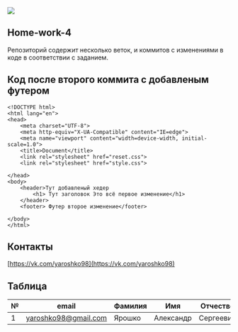 ![](https://33333.cdn.cke-cs.com/kSW7V9NHUXugvhoQeFaf/images/05190c0e58bb3eea54fe36f5ca446310d3ff8f943b656ca1.png)

## Home-work-4

Репозиторий содержит несколько веток, и коммитов с изменениями в коде в соответствии с заданием.

## Код после второго коммита с добавленым футером

```plaintext
<!DOCTYPE html>
<html lang="en">
<head>
    <meta charset="UTF-8">
    <meta http-equiv="X-UA-Compatible" content="IE=edge">
    <meta name="viewport" content="width=device-width, initial-scale=1.0">
    <title>Document</title>
    <link rel="stylesheet" href="reset.css">
    <link rel="stylesheet" href="style.css">

</head>
<body>
    <header>Тут добавленый хедер
        <h1> Тут заголовок Это всё первое изменение</h1>
    </header>
    <footer> Футер второе изменение</footer>
    
</body>
</html>
```

## Контакты

[https://vk.com/yaroshko98](https://vk.com/yaroshko98)

## Таблица

| № | email | Фамилия | Имя | Отчество |
| --- | --- | --- | --- | --- |
| 1 | yaroshko98@gmail.com | Ярошко | Александр | Сергеевич |
